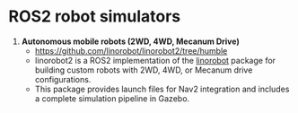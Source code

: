# ROS2 robot simulators 

1. **Autonomous mobile robots (2WD, 4WD, Mecanum Drive)**
   * https://github.com/linorobot/linorobot2/tree/humble
   * linorobot2 is a ROS2 implementation of the [linorobot](https://github.com/linorobot/linorobot) package for building custom robots with 2WD, 4WD, or Mecanum drive configurations.
   * This package provides launch files for Nav2 integration and includes a complete simulation pipeline in Gazebo.

